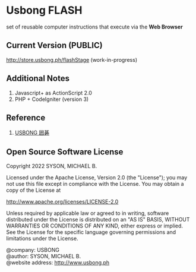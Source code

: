 # Usbong FLASH
set of reusable computer instructions that execute via the <b>Web Browser</b> 

## Current Version (PUBLIC)
http://store.usbong.ph/flashStage (work-in-progress)

## Additional Notes
1) Javascript+ as ActionScript 2.0
2) PHP + CodeIgniter (version 3)

## Reference
1) [USBONG 囲碁](https://github.com/usbong/IGO)

## Open Source Software License
Copyright 2022 SYSON, MICHAEL B.

Licensed under the Apache License, Version 2.0 (the "License"); you may not use this file except in compliance with the License. You may obtain a copy of the License at

   http://www.apache.org/licenses/LICENSE-2.0
  
Unless required by applicable law or agreed to in writing, software distributed under the License is distributed on an "AS IS" BASIS, WITHOUT WARRANTIES OR CONDITIONS OF ANY KIND, either express or implied. See the License for the specific language governing permissions and limitations under the License.

@company: USBONG<br/>
@author: SYSON, MICHAEL B.<br/>
@website address: http://www.usbong.ph<br/>
